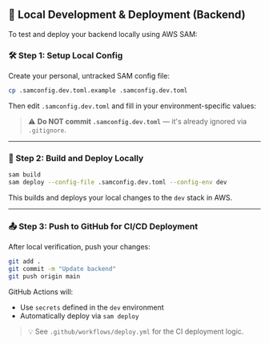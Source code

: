 ## 🧪 Local Development & Deployment (Backend)

To test and deploy your backend locally using AWS SAM:

### 🛠️ Step 1: Setup Local Config

Create your personal, untracked SAM config file:

```bash
cp .samconfig.dev.toml.example .samconfig.dev.toml
```

Then edit `.samconfig.dev.toml` and fill in your environment-specific values:


> ⚠️ **Do NOT commit `.samconfig.dev.toml`** — it's already ignored via `.gitignore`.

---

### 🚀 Step 2: Build and Deploy Locally

```bash
sam build
sam deploy --config-file .samconfig.dev.toml --config-env dev
```

This builds and deploys your local changes to the `dev` stack in AWS.

---

### 📤 Step 3: Push to GitHub for CI/CD Deployment

After local verification, push your changes:

```bash
git add .
git commit -m "Update backend"
git push origin main
```

GitHub Actions will:
- Use `secrets` defined in the `dev` environment
- Automatically deploy via `sam deploy`

> 💡 See `.github/workflows/deploy.yml` for the CI deployment logic.
